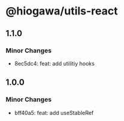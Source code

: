 # @hiogawa/utils-react

## 1.1.0

### Minor Changes

- 8ec5dc4: feat: add utilitiy hooks

## 1.0.0

### Minor Changes

- bff40a5: feat: add useStableRef
